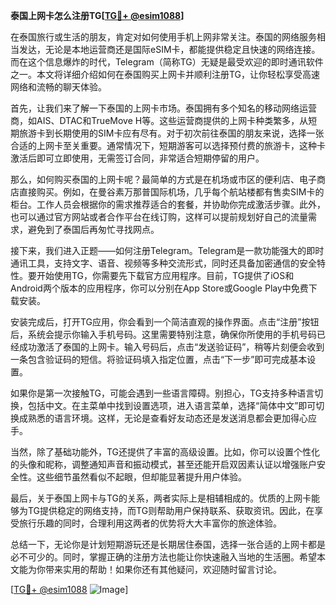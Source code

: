 **泰国上网卡怎么注册TG[[TG💪+ @esim1088](https://t.me/s/esim1088)]**

在泰国旅行或生活的朋友，肯定对如何使用手机上网非常关注。泰国的网络服务相当发达，无论是本地运营商还是国际eSIM卡，都能提供稳定且快速的网络连接。而在这个信息爆炸的时代，Telegram（简称TG）无疑是最受欢迎的即时通讯软件之一。本文将详细介绍如何在泰国购买上网卡并顺利注册TG，让你轻松享受高速网络和流畅的聊天体验。

首先，让我们来了解一下泰国的上网卡市场。泰国拥有多个知名的移动网络运营商，如AIS、DTAC和TrueMove H等。这些运营商提供的上网卡种类繁多，从短期旅游卡到长期使用的SIM卡应有尽有。对于初次前往泰国的朋友来说，选择一张合适的上网卡至关重要。通常情况下，短期游客可以选择预付费的旅游卡，这种卡激活后即可立即使用，无需签订合同，非常适合短期停留的用户。

那么，如何购买泰国的上网卡呢？最简单的方式是在机场或市区的便利店、电子商店直接购买。例如，在曼谷素万那普国际机场，几乎每个航站楼都有售卖SIM卡的柜台。工作人员会根据你的需求推荐适合的套餐，并协助你完成激活步骤。此外，也可以通过官方网站或者合作平台在线订购，这样可以提前规划好自己的流量需求，避免到了泰国后再匆忙寻找网点。

接下来，我们进入正题——如何注册Telegram。Telegram是一款功能强大的即时通讯工具，支持文字、语音、视频等多种交流形式，同时还具备加密通信的安全特性。要开始使用TG，你需要先下载官方应用程序。目前，TG提供了iOS和Android两个版本的应用程序，你可以分别在App Store或Google Play中免费下载安装。

安装完成后，打开TG应用，你会看到一个简洁直观的操作界面。点击“注册”按钮后，系统会提示你输入手机号码。这里需要特别注意，确保你所使用的手机号码已经成功激活了泰国的上网卡。输入号码后，点击“发送验证码”，稍等片刻便会收到一条包含验证码的短信。将验证码填入指定位置，点击“下一步”即可完成基本设置。

如果你是第一次接触TG，可能会遇到一些语言障碍。别担心，TG支持多种语言切换，包括中文。在主菜单中找到设置选项，进入语言菜单，选择“简体中文”即可切换成熟悉的语言环境。这样，无论是查看好友动态还是发送消息都会更加得心应手。

当然，除了基础功能外，TG还提供了丰富的高级设置。比如，你可以设置个性化的头像和昵称，调整通知声音和振动模式，甚至还能开启双因素认证以增强账户安全性。这些细节虽然看似不起眼，但却能显著提升用户体验。

最后，关于泰国上网卡与TG的关系，两者实际上是相辅相成的。优质的上网卡能够为TG提供稳定的网络支持，而TG则帮助用户保持联系、获取资讯。因此，在享受旅行乐趣的同时，合理利用这两者的优势将大大丰富你的旅途体验。

总结一下，无论你是计划短期游玩还是长期居住泰国，选择一张合适的上网卡都是必不可少的。同时，掌握正确的注册方法也能让你快速融入当地的生活圈。希望本文能为你带来实用的帮助！如果你还有其他疑问，欢迎随时留言讨论。

[[TG💪+ @esim1088](https://t.me/s/esim1088) ![Image](https://i.postimg.cc/4NQfJmqS/Snipaste-2025-05-13-00-14-12.png)]